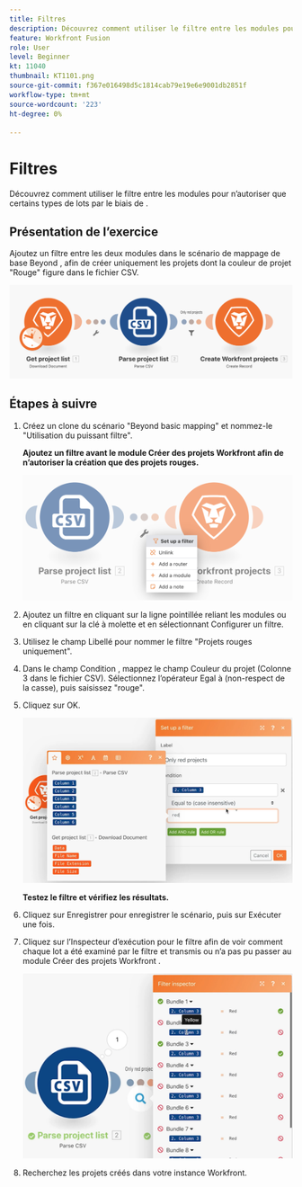 ```yaml
---
title: Filtres
description: Découvrez comment utiliser le filtre entre les modules pour n’autoriser que certains types de lots par le biais de .
feature: Workfront Fusion
role: User
level: Beginner
kt: 11040
thumbnail: KT1101.png
source-git-commit: f367e016498d5c1814cab79e19e6e9001db2851f
workflow-type: tm+mt
source-wordcount: '223'
ht-degree: 0%

---
```



# Filtres

Découvrez comment utiliser le filtre entre les modules pour n’autoriser que certains types de lots par le biais de .

## Présentation de l’exercice

Ajoutez un filtre entre les deux modules dans le scénario de mappage de base Beyond , afin de créer uniquement les projets dont la couleur de projet &quot;Rouge&quot; figure dans le fichier CSV.

![Filtres Image 1](../12-exercises/assets/filters-walkthrough-1.png)

## Étapes à suivre

1. Créez un clone du scénario &quot;Beyond basic mapping&quot; et nommez-le &quot;Utilisation du puissant filtre&quot;.

   **Ajoutez un filtre avant le module Créer des projets Workfront afin de n’autoriser la création que des projets rouges.**

   ![Filtres Image 2](../12-exercises/assets/filters-walkthrough-2.png)

1. Ajoutez un filtre en cliquant sur la ligne pointillée reliant les modules ou en cliquant sur la clé à molette et en sélectionnant Configurer un filtre.
1. Utilisez le champ Libellé pour nommer le filtre &quot;Projets rouges uniquement&quot;.
1. Dans le champ Condition , mappez le champ Couleur du projet (Colonne 3 dans le fichier CSV). Sélectionnez l’opérateur Egal à (non-respect de la casse), puis saisissez &quot;rouge&quot;.
1. Cliquez sur OK.

   ![Filtres Image 3](../12-exercises/assets/filters-walkthrough-3.png)

   **Testez le filtre et vérifiez les résultats.**

1. Cliquez sur Enregistrer pour enregistrer le scénario, puis sur Exécuter une fois.
1. Cliquez sur l’Inspecteur d’exécution pour le filtre afin de voir comment chaque lot a été examiné par le filtre et transmis ou n’a pas pu passer au module Créer des projets Workfront .

   ![Filtres Image 4](../12-exercises/assets/filters-walkthrough-4.png)

1. Recherchez les projets créés dans votre instance Workfront.

